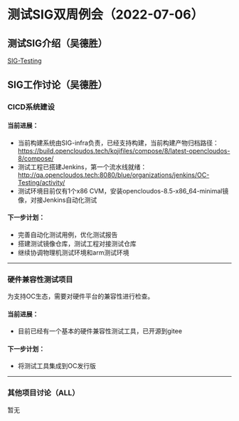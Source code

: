 # 测试SIG双周例会（2022-07-06）
## 测试SIG介绍（吴德胜）
[SIG-Testing](https://github.com/OpenCloudOS/SIG-Testing#readme)

## SIG工作讨论（吴德胜）
### CICD系统建设
#### 当前进展：
- 当前构建系统由SIG-infra负责，已经支持构建，当前构建产物归档路径：https://build.opencloudos.tech/kojifiles/compose/8/latest-opencloudos-8/compose/
- 测试工程已搭建Jenkins，第一个流水线就绪：http://qa.opencloudos.tech:8080/blue/organizations/jenkins/OC-Testing/activity/
- 测试环境目前仅有1个x86 CVM，安装opencloudos-8.5-x86_64-minimal镜像，对接Jenkins自动化测试

#### 下一步计划：
- 完善自动化测试用例，优化测试报告
- 搭建测试镜像仓库，测试工程对接测试仓库
- 继续协调物理机测试环境和arm测试环境
---


### 硬件兼容性测试项目
为支持OC生态，需要对硬件平台的兼容性进行检查。
#### 当前进展：
- 目前已经有一个基本的硬件兼容性测试工具，已开源到gitee

#### 下一步计划：
- 将测试工具集成到OC发行版
---


### 其他项目讨论（ALL）
暂无
